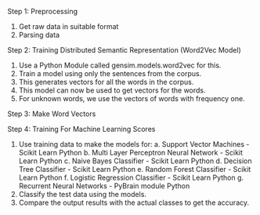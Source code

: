 Step 1: Preprocessing 
1. Get raw data in suitable format
2. Parsing data

Step 2: Training Distributed Semantic Representation (Word2Vec Model)
1. Use a Python Module called gensim.models.word2vec for this.
2. Train a model using only the sentences from the corpus.
3. This generates vectors for all the words in the corpus.
4. This model can now be used to get vectors for the words.
5. For unknown words, we use the vectors of words with frequency one.

Step 3: Make Word Vectors 

Step 4: Training For Machine Learning Scores

1. Use training data to make the models for:
a. Support Vector Machines - Scikit Learn Python
b. Multi Layer Perceptron Neural Network - Scikit Learn Python
c. Naive Bayes Classifier - Scikit Learn Python
d. Decision Tree Classifier - Scikit Learn Python
e. Random Forest Classifier - Scikit Learn Python
f. Logistic Regression Classifier - Scikit Learn Python
g. Recurrent Neural Networks - PyBrain module Python
2. Classify the test data using the models.
3. Compare the output results with the actual classes to get the accuracy.
